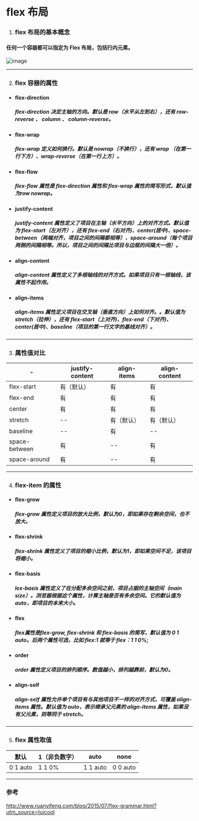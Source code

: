 # flex 布局
1. ### flex 布局的基本概念
  #### 任何一个容器都可以指定为 Flex 布局，包括行内元素。
  ![image](https://github.com/StRothschild/CSS/blob/master/resource/CSS%20%E2%80%94%20flex.png?raw=true)



---
2. ### flex 容器的属性
- #### flex-direction
  ##### flex-direction 决定主轴的方向。默认是 row（水平从左到右），还有 row-reverse 、 column 、 column-reverse。

- #### flex-wrap
  ##### flex-wrap 定义如何换行。默认是 nowrap（不换行），还有 wrap （在第一行下方）、wrap-reverse（在第一行上方）。

- #### flex-flow
  ##### flex-flow 属性是 flex-direction 属性和 flex-wrap 属性的简写形式，默认值为row nowrap。


- #### justify-content
  ##### justify-content 属性定义了项目在主轴（水平方向）上的对齐方式。默认值为 flex-start（左对齐），还有 flex-end（右对齐)、center(居中)、space-between（两端对齐，项目之间的间隔都相等）、space-around（每个项目两侧的间隔相等。所以，项目之间的间隔比项目与边框的间隔大一倍）。


- #### align-content
  ##### align-content 属性定义了多根轴线的对齐方式。如果项目只有一根轴线，该属性不起作用。

- #### align-items
  ##### align-items 属性定义项目在交叉轴（垂直方向）上如何对齐。。默认值为 stretch（拉伸），还有 flex-start（上对齐)、flex-end（下对齐)、center(居中)、baseline（项目的第一行文字的基线对齐）。



---
3. ### 属性值对比

-|justify-content|align-items|align-content
--|--|--|--
flex-start|有（默认）|有|有
flex-end|有|有|有
center|有|有|有
stretch|--|有（默认）|有（默认）
baseline|--|有|--
space-between|有|--|有
space-around|有|--|有


---
4. ### flex-item 的属性
- #### flex-grow
  ##### flex-grow 属性定义项目的放大比例，默认为0，即如果存在剩余空间，也不放大。

- #### flex-shrink
  ##### flex-shrink 属性定义了项目的缩小比例，默认为1，即如果空间不足，该项目将缩小。

- #### flex-basis
  ##### lex-basis 属性定义了在分配多余空间之前，项目占据的主轴空间（main size）。浏览器根据这个属性，计算主轴是否有多余空间。它的默认值为auto，即项目的本来大小。

- #### flex
  ##### flex属性是flex-grow, flex-shrink 和 flex-basis 的简写，默认值为 0 1 auto。后两个属性可选，比如 flex:1 就等于 flex：1 1 0%;


- #### order
  ##### order 属性定义项目的排列顺序。数值越小，排列越靠前，默认为0。


- #### align-self
  ##### align-self 属性允许单个项目有与其他项目不一样的对齐方式，可覆盖 align-items 属性。默认值为 auto，表示继承父元素的 align-items 属性，如果没有父元素，则等同于 stretch。


---
5. ### flex 属性取值
默认|1（非负数字）|auto|none
--|--|--|--
0 1 auto|1 1 0%|1 1 auto|0 0 auto



---
### 参考
  http://www.ruanyifeng.com/blog/2015/07/flex-grammar.html?utm_source=tuicool
